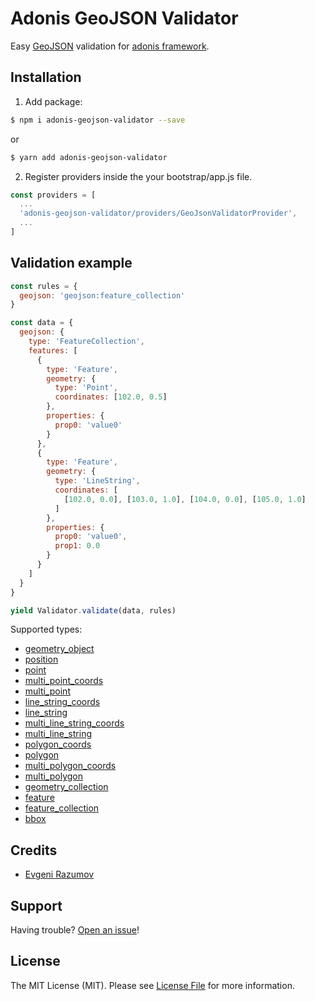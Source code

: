 # Adonis GeoJSON Validator

Easy [GeoJSON](http://geojson.org) validation for [adonis framework](http://adonisjs.com).

## Installation

1. Add package:

```bash
$ npm i adonis-geojson-validator --save
```
or

```bash
$ yarn add adonis-geojson-validator
```

2. Register providers inside the your bootstrap/app.js file.

```js
const providers = [
  ...
  'adonis-geojson-validator/providers/GeoJsonValidatorProvider',
  ...
]
```
## Validation example

```js
const rules = {
  geojson: 'geojson:feature_collection'
}

const data = {
  geojson: {
    type: 'FeatureCollection',
    features: [
      {
        type: 'Feature',
        geometry: {
          type: 'Point',
          coordinates: [102.0, 0.5]
        },
        properties: {
          prop0: 'value0'
        }
      },
      {
        type: 'Feature',
        geometry: {
          type: 'LineString',
          coordinates: [
            [102.0, 0.0], [103.0, 1.0], [104.0, 0.0], [105.0, 1.0]
          ]
        },
        properties: {
          prop0: 'value0',
          prop1: 0.0
        }
      }
    ]
  }
}

yield Validator.validate(data, rules)
```

Supported types:
 - [geometry_object](https://github.com/craveprogramminginc/GeoJSON-Validation#isgeometryobjectgeojson-callback)
 - [position](https://github.com/craveprogramminginc/GeoJSON-Validation#ispositionarray-callback)
 - [point](https://github.com/craveprogramminginc/GeoJSON-Validation#ispointgeojson-callback)
 - [multi_point_coords](https://github.com/craveprogramminginc/GeoJSON-Validation#ismultipointcoorarray-callback)
 - [multi_point](https://github.com/craveprogramminginc/GeoJSON-Validation#ismultipointgeojson-callback)
 - [line_string_coords](https://github.com/craveprogramminginc/GeoJSON-Validation#islinestringcoorarray-callback)
 - [line_string](https://github.com/craveprogramminginc/GeoJSON-Validation#islinestringgeojson-callback)
 - [multi_line_string_coords](https://github.com/craveprogramminginc/GeoJSON-Validation#ismultilinestringcoorarray-callback)
 - [multi_line_string](https://github.com/craveprogramminginc/GeoJSON-Validation#ismultilinestringgeojson-callback)
 - [polygon_coords](https://github.com/craveprogramminginc/GeoJSON-Validation#ispolygoncoorarray-callback)
 - [polygon](https://github.com/craveprogramminginc/GeoJSON-Validation#ispolygongeojson-callback)
 - [multi_polygon_coords](https://github.com/craveprogramminginc/GeoJSON-Validation#ismultipolygoncoorarray-callback)
 - [multi_polygon](https://github.com/craveprogramminginc/GeoJSON-Validation#ismultipolygongeojson-callback)
 - [geometry_collection](https://github.com/craveprogramminginc/GeoJSON-Validation#isgeometrycollectiongeojson-callback)
 - [feature](https://github.com/craveprogramminginc/GeoJSON-Validation#isfeaturegeojson-callback)
 - [feature_collection](https://github.com/craveprogramminginc/GeoJSON-Validation#isfeaturecollectiongeojson-callback)
 - [bbox](https://github.com/craveprogramminginc/GeoJSON-Validation#isbboxarray-callback)

## Credits

- [Evgeni Razumov](https://github.com/enniel)

## Support

Having trouble? [Open an issue](https://github.com/enniel/adonis-geojson-validator/issues/new)!

## License

The MIT License (MIT). Please see [License File](LICENSE.md) for more information.
